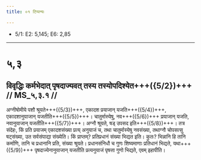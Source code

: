 ```yaml
---
title: ०१ टिप्पन्यः

---
```

- 5/1: E2: 5,145; E6: 2,85

____________________________________________


# ५,३

## विवृद्धिः कर्मभेदात् पृषदाज्यवत् तस्य तस्योपदिश्येत+++({5/2})+++ // MS_५,३.१ //

अग्नीषोमीये पशौ श्रूयते+++({5/3})+++, एकादश प्रयाजान् यजति+++({5/4})+++, एकादशानुयाजान् यजतीति+++({5/5})+++। चातुर्मास्येषु, नव+++({5/6})+++ प्रयाजान् यजति, नवानुयाजान् यजतीति+++({5/7})+++। अग्नौ श्रूयते, षड् उपसद इति+++({5/8})+++। तत्र संदेहः, किं प्रति प्रयाजम् एकादशसंख्या प्रत्य् अनुयाजं च, तथा चातुर्मास्येषु नवसंख्या, तथाग्नौ चोपसत्सु षट्संख्या, उत सर्वसंपाद्या संख्येति। किं प्राप्तम्? प्रतिप्रधानं संख्या भिद्यत इति। कुतः? भिन्नानि हि तानि कर्माणि, तानि च प्रधानानि प्रति, संख्या श्रूयते। प्रधानसंनिधौ च गुणः शिष्यमाणाः प्रतिधानं भिद्यते, यथा+++({5/9})+++ पृषदाज्येनानुयाजान् यजतीति प्रत्यनुयाजं पृषत्ता गुणो भिद्यते, एवम् इहापीति।
